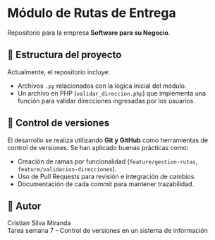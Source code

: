# Módulo de Rutas de Entrega

Repositorio para la empresa **Software para su Negocio**. 

## 🧩 Estructura del proyecto

Actualmente, el repositorio incluye:

- Archivos `.py` relacionados con la lógica inicial del módulo.
- Un archivo en PHP (`validar_direccion.php`) que implementa una función para validar direcciones ingresadas por los usuarios.

## 🔄 Control de versiones

El desarrollo se realiza utilizando **Git y GitHub** como herramientas de control de versiones.
Se han aplicado buenas prácticas como:

- Creación de ramas por funcionalidad (`feature/gestion-rutas`, `feature/validacion-direcciones`).
- Uso de Pull Requests para revisión e integración de cambios.
- Documentación de cada commit para mantener trazabilidad.


## 📌 Autor

Cristian Silva Miranda  
Tarea semana 7 - Control de versiones en un sistema de información

